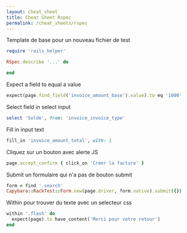 ```yaml
---
layout: cheat_sheet
title: Cheat Sheet Rspec
permalink: /cheat_sheets/rspec
---
```


Template de base pour un nouveau fichier de test

```ruby
require 'rails_helper'

RSpec.describe '...' do

end
```

Expect a field to equal a value

```ruby
expect(page.find_field('invoice_amount_base').value).to eq '1000'
```

Select field in select input

```ruby
select 'Solde', from: 'invoice_invoice_type'
```

Fill in input text

```ruby
fill_in 'invoice_amount_total', with: 1
```

Cliquez sur un bouton avec alerte JS

```ruby
page.accept_confirm { click_on 'Créer la facture' }
```

Submit un formulaire qui n'a pas de bouton submit

```ruby
form = find '.search'
Capybara::RackTest::Form.new(page.driver, form.native).submit({})
```

Within pour trouver du texte avec un selecteur css

```ruby
within '.flash' do
  expect(page).to have_content('Merci pour votre retour')
end
```
